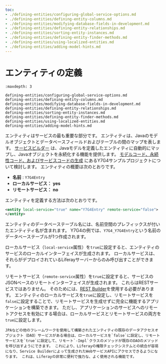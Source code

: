 ```yaml
---
toc:
- ./defining-entities/configuring-global-service-options.md
- ./defining-entities/defining-entity-columns.md
- ./defining-entities/modifying-database-fields-in-development.md
- ./defining-entities/defining-entity-relationships.md
- ./defining-entities/sorting-entity-instances.md
- ./defining-entities/defining-entity-finder-methods.md
- ./defining-entities/using-localized-entities.md
- ./defining-entities/adding-model-hints.md
---
```


# エンティティの定義

```{toctree}
:maxdepth: 3

defining-entities/configuring-global-service-options.md
defining-entities/defining-entity-columns.md
defining-entities/modifying-database-fields-in-development.md
defining-entities/defining-entity-relationships.md
defining-entities/sorting-entity-instances.md
defining-entities/defining-entity-finder-methods.md
defining-entities/using-localized-entities.md
defining-entities/adding-model-hints.md
```

エンティティはサービスの最も重要な部分です。 エンティティは、Javaのモデルオブジェクトとデータベースフィールドおよびテーブルの間のマップを表します。 [サービスビルダー](../service-builder.md) は、Javaモデルを定義したエンティティに自動的にマップし、Javaオブジェクトを永続化する機能を提供します。 [モデルコード、永続性コード、およびサービスコードの生成](./service-builder-basics/generating-model-persistence-and-service-code.md) にあるY7G4サンプルプロジェクトについて検討します。 エンティティの概要は次のとおりです。

* **名前** : `Y7G4Entry`
* **ローカルサービス：** **yes**
* **リモートサービス：** **no**

エンティティを定義する方法は次のとおりです。

```xml
<entity local-service="true" name="Y7G4Entry" remote-service="false">
</entity>
```

エンティティのデータベーステーブル名には、名前空間のプレフィックスが付いたエンティティ名が含まれます。 Y7G4の例では、`Y7G4_Y7G4Entry`という名前のデータベーステーブルが1つ作成されます。

ローカルサービス（`local-service`属性）を`true`に設定すると、エンティティのサービスのローカルインターフェイスが生成されます。 ローカルサービスは、それらがデプロイされているLiferayサーバーからのみ呼び出すことができます。

リモートサービス（`remote-service`属性）を`true`に設定すると、サービスのJSONベースのリモートインターフェイスが生成されます。 これらはRESTサービスではありません。 そのためには、[REST Builder](../../../headless-delivery/apis-with-rest-builder/producing-and-implementing-apis-with-rest-builder.md)を使用する必要があります。 エンティティのローカルサービスを`true`に設定し、リモートサービスを`false`に設定することで、リモートサービスを生成せずに完全に機能するアプリケーションを構築できます。 ただし、アプリケーションのサービスへのリモートアクセスを有効にする場合は、ローカルサービスとリモートサービスの両方を`true`に設定します。

```{tip}
JPAなどの他のフレームワークを使用して構築されたエンティティの既存のデータアクセスオブジェクト（DAO）サービスがある場合は、ローカルサービスを`false`に設定し、リモートサービスを`true`に設定して、リモート`-Impl`クラスのメソッドが既存のDAOのメソッドを呼び出すようにできます。 これにより、Liferayの権限チェックシステムとの統合が容易になり、Service Builderによって生成されたWebサービスAPIにアクセスできるようになります。 これは、Liferayの非常に便利で強力な、よく使用される機能です。
```

